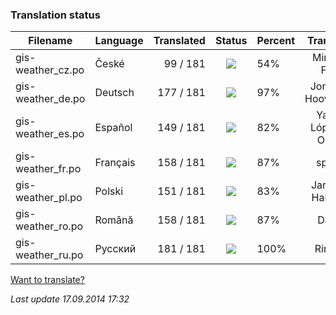 ### **Translation status**

Filename | Language | Translated | Status | Percent | Translator
| ------------- | ------------- | ------------: | :-----------: | :------------- | :-------------: |
| gis-weather_cz.po| České | 99 / 181 | ![](https://dl.dropboxusercontent.com/u/99404329/bars/54.png) | 54% | Miroslav Fótyi |
| gis-weather_de.po| Deutsch | 177 / 181 | ![](https://dl.dropboxusercontent.com/u/99404329/bars/97.png) | 97% | Jonathan Hooverman |
| gis-weather_es.po| Español | 149 / 181 | ![](https://dl.dropboxusercontent.com/u/99404329/bars/82.png) | 82% | Yasser López de Olmos |
| gis-weather_fr.po| Français | 158 / 181 | ![](https://dl.dropboxusercontent.com/u/99404329/bars/87.png) | 87% | spyder |
| gis-weather_pl.po| Polski | 151 / 181 | ![](https://dl.dropboxusercontent.com/u/99404329/bars/83.png) | 83% | Jarosław Harasiuk |
| gis-weather_ro.po| Română | 158 / 181 | ![](https://dl.dropboxusercontent.com/u/99404329/bars/87.png) | 87% | Daniel |
| gis-weather_ru.po| Русский | 181 / 181 | ![](https://dl.dropboxusercontent.com/u/99404329/bars/100.png) | 100% | RingOV |

[Want to translate?](https://github.com/RingOV/gis-weather/wiki/Want-to-translate%3F)

_Last update 17.09.2014 17:32_
